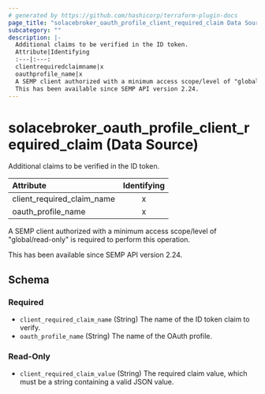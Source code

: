 ```yaml
---
# generated by https://github.com/hashicorp/terraform-plugin-docs
page_title: "solacebroker_oauth_profile_client_required_claim Data Source - solacebroker"
subcategory: ""
description: |-
  Additional claims to be verified in the ID token.
  Attribute|Identifying
  :---|:---:
  clientrequiredclaimname|x
  oauthprofile_name|x
  A SEMP client authorized with a minimum access scope/level of "global/read-only" is required to perform this operation.
  This has been available since SEMP API version 2.24.
---
```


# solacebroker_oauth_profile_client_required_claim (Data Source)

Additional claims to be verified in the ID token.


Attribute|Identifying
:---|:---:
client_required_claim_name|x
oauth_profile_name|x



A SEMP client authorized with a minimum access scope/level of "global/read-only" is required to perform this operation.

This has been available since SEMP API version 2.24.



<!-- schema generated by tfplugindocs -->
## Schema

### Required

- `client_required_claim_name` (String) The name of the ID token claim to verify.
- `oauth_profile_name` (String) The name of the OAuth profile.

### Read-Only

- `client_required_claim_value` (String) The required claim value, which must be a string containing a valid JSON value.
